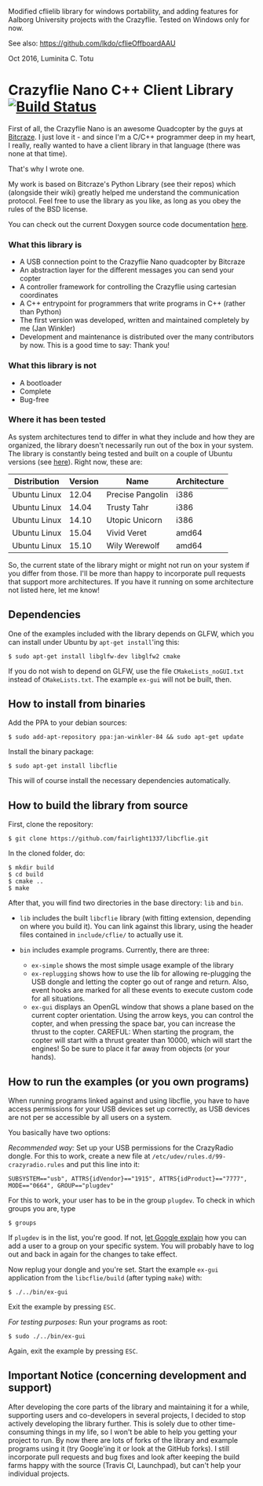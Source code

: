 
Modified cflielib library for windows portability, and
adding features for Aalborg University projects with the
Crazyflie. Tested on Windows only for now.

See also: https://github.com/lkdo/cflieOffboardAAU

Oct 2016, Luminita C. Totu 

Crazyflie Nano C++ Client Library [![Build Status](https://travis-ci.org/fairlight1337/libcflie.svg?branch=master)](https://travis-ci.org/fairlight1337/libcflie)
=================================

First of all, the Crazyflie Nano is an awesome Quadcopter by the guys
at [Bitcraze](http://www.bitcraze.se/). I just love it - and since I'm
a C/C++ programmer deep in my heart, I really, really wanted to have a
client library in that language (there was none at that time).

That's why I wrote one.

My work is based on Bitcraze's Python Library (see their repos) which
(alongside their wiki) greatly helped me understand the communication
protocol.  Feel free to use the library as you like, as long as you
obey the rules of the BSD license.

You can check out the current Doxygen source code documentation
[here](http://fairlight1337.github.io/libcflie/doxygen/html/).


### What this library is

* A USB connection point to the Crazyflie Nano quadcopter by Bitcraze
* An abstraction layer for the different messages you can send your copter
* A controller framework for controlling the Crazyflie using cartesian coordinates
* A C++ entrypoint for programmers that write programs in C++ (rather than Python)
* The first version was developed, written and maintained completely by me (Jan Winkler)
* Development and maintenance is distributed over the many contributors by now. This is a good time to say: Thank you!


### What this library is not

* A bootloader
* Complete
* Bug-free


### Where it has been tested

As system architectures tend to differ in what they include and how
they are organized, the library doesn't necessarily run out of the box
in your system. The library is constantly being tested and built on a
couple of Ubuntu versions (see
[here](https://code.launchpad.net/~jan-winkler-84/+recipe/libcflie-daily)). Right
now, these are:

| **Distribution** | **Version** | **Name**             | **Architecture** |
|------------------|-------------|----------------------|------------------|
| Ubuntu Linux     | 12.04       | Precise Pangolin     | i386             |
| Ubuntu Linux     | 14.04       | Trusty Tahr          | i386             |
| Ubuntu Linux     | 14.10       | Utopic Unicorn       | i386             |
| Ubuntu Linux     | 15.04       | Vivid Veret          | amd64            |
| Ubuntu Linux     | 15.10       | Wily Werewolf        | amd64            |

So, the current state of the library might or might not run on your
system if you differ from those. I'll be more than happy to
incorporate pull requests that support more architectures. If you have
it running on some architecture not listed here, let me know!


Dependencies
------------

One of the examples included with the library depends on GLFW, which you can install under Ubuntu by `apt-get install`'ing this:
```
$ sudo apt-get install libglfw-dev libglfw2 cmake
```
If you do not wish to depend on GLFW, use the file `CMakeLists_noGUI.txt` instead of `CMakeLists.txt`. The example `ex-gui` will not be built, then.


How to install from binaries
----------------------------

Add the PPA to your debian sources:
```
$ sudo add-apt-repository ppa:jan-winkler-84 && sudo apt-get update
```
Install the binary package:
```
$ sudo apt-get install libcflie
```
This will of course install the necessary dependencies automatically.


How to build the library from source
------------------------------------

First, clone the repository:
```
$ git clone https://github.com/fairlight1337/libcflie.git
```

In the cloned folder, do:
```
$ mkdir build
$ cd build
$ cmake ..
$ make
```

After that, you will find two directories in the base directory: `lib`
and `bin`.

* `lib` includes the built `libcflie` library (with fitting extension,
  depending on where you build it). You can link against this library,
  using the header files contained in `include/cflie/` to actually use
  it.

* `bin` includes example programs. Currently, there are three:
  * `ex-simple` shows the most simple usage example of the library
  * `ex-replugging` shows how to use the lib for allowing re-plugging
    the USB dongle and letting the copter go out of range and
    return. Also, event hooks are marked for all these events to
    execute custom code for all situations.
  * `ex-gui` displays an OpenGL window that shows a plane based on the
    current copter orientation. Using the arrow keys, you can control
    the copter, and when pressing the space bar, you can increase the
    thrust to the copter. CAREFUL: When starting the program, the
    copter will start with a thrust greater than 10000, which will
    start the engines! So be sure to place it far away from objects
    (or your hands).


How to run the examples (or you own programs)
---------------------------------------------

When running programs linked against and using libcflie, you have to
have access permissions for your USB devices set up correctly, as USB
devices are not per se accessible by all users on a system.

You basically have two options:

*Recommended way:* Set up your USB permissions for the CrazyRadio dongle. For this to work, create a new file at `/etc/udev/rules.d/99-crazyradio.rules` and put this line into it:
```
SUBSYSTEM=="usb", ATTRS{idVendor}=="1915", ATTRS{idProduct}=="7777", MODE=="0664", GROUP=="plugdev"
```
For this to work, your user has to be in the group `plugdev`. To check in which groups you are, type
```
$ groups
```
If `plugdev` is in the list, you're good. If not, [let Google
explain](https://www.google.de/search?q=add+user+to+group+linux) how
you can add a user to a group on your specific system. You will
probably have to log out and back in again for the changes to take
effect.

Now replug your dongle and you're set. Start the example `ex-gui` application from the `libcflie/build` (after typing `make`) with:
```
$ ./../bin/ex-gui
```

Exit the example by pressing `ESC`.

*For testing purposes:* Run your programs as root:
```
$ sudo ./../bin/ex-gui
```

Again, exit the example by pressing `ESC`.


Important Notice (concerning development and support)
-----------------------------------------------------

After developing the core parts of the library and maintaining it for
a while, supporting users and co-developers in several projects, I
decided to stop actively developing the library further. This is
solely due to other time-consuming things in my life, so I won't be
able to help you getting your project to run. By now there are lots of
forks of the library and example programs using it (try Google'ing it
or look at the GitHub forks). I still incorporate pull requests and
bug fixes and look after keeping the build farms happy with the source
(Travis CI, Launchpad), but can't help your individual projects.
